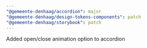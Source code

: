 ```yaml
---
"@gemeente-denhaag/accordion": major
"@gemeente-denhaag/design-tokens-components": patch
"@gemeente-denhaag/storybook": patch
---
```


Added open/close animation option to accordion
